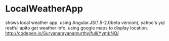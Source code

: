 # LocalWeatherApp
shows local weather app.
using Angular.JS(1.5-2.0beta version), yahoo's yql restful apito get weather info, using google maps to display location.
http://codepen.io/Suryanarayanamurthy/full/YymbNQ/
